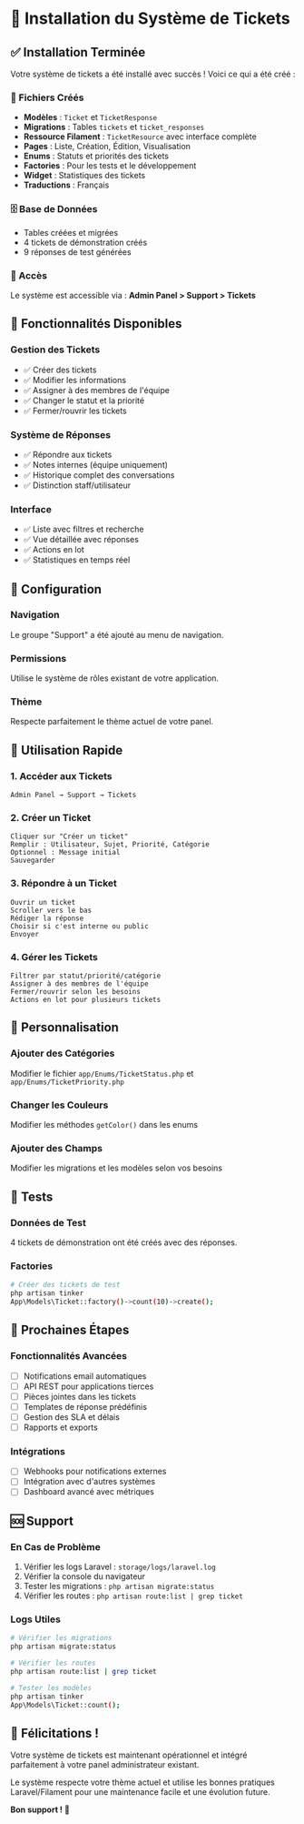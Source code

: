 # 🎫 Installation du Système de Tickets

## ✅ Installation Terminée

Votre système de tickets a été installé avec succès ! Voici ce qui a été créé :

### 📁 Fichiers Créés
- **Modèles** : `Ticket` et `TicketResponse`
- **Migrations** : Tables `tickets` et `ticket_responses`
- **Ressource Filament** : `TicketResource` avec interface complète
- **Pages** : Liste, Création, Édition, Visualisation
- **Enums** : Statuts et priorités des tickets
- **Factories** : Pour les tests et le développement
- **Widget** : Statistiques des tickets
- **Traductions** : Français

### 🗄️ Base de Données
- Tables créées et migrées
- 4 tickets de démonstration créés
- 9 réponses de test générées

### 🚀 Accès
Le système est accessible via : **Admin Panel > Support > Tickets**

## 🎯 Fonctionnalités Disponibles

### Gestion des Tickets
- ✅ Créer des tickets
- ✅ Modifier les informations
- ✅ Assigner à des membres de l'équipe
- ✅ Changer le statut et la priorité
- ✅ Fermer/rouvrir les tickets

### Système de Réponses
- ✅ Répondre aux tickets
- ✅ Notes internes (équipe uniquement)
- ✅ Historique complet des conversations
- ✅ Distinction staff/utilisateur

### Interface
- ✅ Liste avec filtres et recherche
- ✅ Vue détaillée avec réponses
- ✅ Actions en lot
- ✅ Statistiques en temps réel

## 🔧 Configuration

### Navigation
Le groupe "Support" a été ajouté au menu de navigation.

### Permissions
Utilise le système de rôles existant de votre application.

### Thème
Respecte parfaitement le thème actuel de votre panel.

## 📱 Utilisation Rapide

### 1. Accéder aux Tickets
```
Admin Panel → Support → Tickets
```

### 2. Créer un Ticket
```
Cliquer sur "Créer un ticket"
Remplir : Utilisateur, Sujet, Priorité, Catégorie
Optionnel : Message initial
Sauvegarder
```

### 3. Répondre à un Ticket
```
Ouvrir un ticket
Scroller vers le bas
Rédiger la réponse
Choisir si c'est interne ou public
Envoyer
```

### 4. Gérer les Tickets
```
Filtrer par statut/priorité/catégorie
Assigner à des membres de l'équipe
Fermer/rouvrir selon les besoins
Actions en lot pour plusieurs tickets
```

## 🎨 Personnalisation

### Ajouter des Catégories
Modifier le fichier `app/Enums/TicketStatus.php` et `app/Enums/TicketPriority.php`

### Changer les Couleurs
Modifier les méthodes `getColor()` dans les enums

### Ajouter des Champs
Modifier les migrations et les modèles selon vos besoins

## 🧪 Tests

### Données de Test
4 tickets de démonstration ont été créés avec des réponses.

### Factories
```bash
# Créer des tickets de test
php artisan tinker
App\Models\Ticket::factory()->count(10)->create();
```

## 🔮 Prochaines Étapes

### Fonctionnalités Avancées
- [ ] Notifications email automatiques
- [ ] API REST pour applications tierces
- [ ] Pièces jointes dans les tickets
- [ ] Templates de réponse prédéfinis
- [ ] Gestion des SLA et délais
- [ ] Rapports et exports

### Intégrations
- [ ] Webhooks pour notifications externes
- [ ] Intégration avec d'autres systèmes
- [ ] Dashboard avancé avec métriques

## 🆘 Support

### En Cas de Problème
1. Vérifier les logs Laravel : `storage/logs/laravel.log`
2. Vérifier la console du navigateur
3. Tester les migrations : `php artisan migrate:status`
4. Vérifier les routes : `php artisan route:list | grep ticket`

### Logs Utiles
```bash
# Vérifier les migrations
php artisan migrate:status

# Vérifier les routes
php artisan route:list | grep ticket

# Tester les modèles
php artisan tinker
App\Models\Ticket::count();
```

## 🎉 Félicitations !

Votre système de tickets est maintenant opérationnel et intégré parfaitement à votre panel administrateur existant. 

Le système respecte votre thème actuel et utilise les bonnes pratiques Laravel/Filament pour une maintenance facile et une évolution future.

**Bon support ! 🚀**
